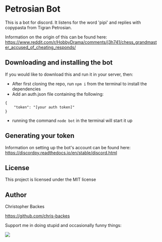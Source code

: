 # Petrosian Bot

This is a bot for discord. It listens for the word 'pipi' and replies with copypasta from Tigran Petrosian.

Information on the origin of this can be found here: https://www.reddit.com/r/HobbyDrama/comments/j3h741/chess_grandmaster_accused_of_cheating_responds/

## Downloading and installing the bot

If you would like to download this and run it in your server, then:
- After first cloning the repo, run `npm i` from the terminal to install the dependencies
- Add an auth.json file containing the following: 
```
{
    "token": "[your auth token]"
}
```
- running the command `node bot` in the terminal will start it up

## Generating your token
Information on setting up the bot's account can be found here:
https://discordpy.readthedocs.io/en/stable/discord.html

## License
This project is licensed under the MIT license

## Author

Christopher Backes

https://github.com/chris-backes

Support me in doing stupid and occasionally funny things:

<a href=https://www.buymeacoffee.com/christophed>
<img src=https://www.buymeacoffee.com/assets/img/guidelines/download-assets-sm-1.svg>
</a>
